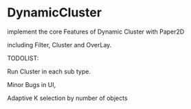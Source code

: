 # DynamicCluster

implement the core Features of Dynamic Cluster with Paper2D

including Filter, Cluster and OverLay.

TODOLIST:

Run Cluster in each sub type.

Minor Bugs in UI,

Adaptive K selection by number of objects
